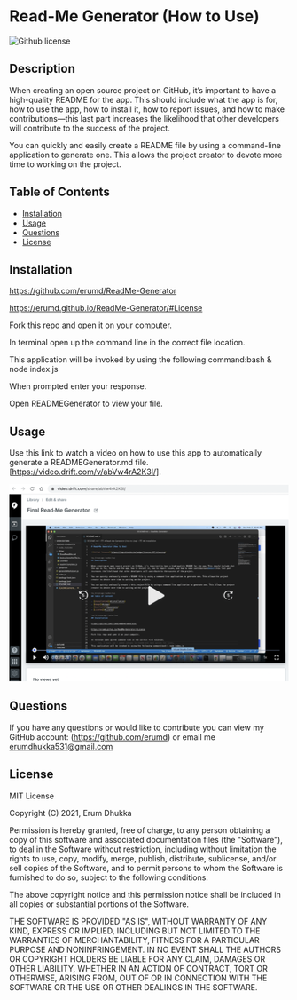 # Read-Me Generator (How to Use)

![Github license](https://img.shields.io/badge/license-MIT-blue.svg)

## Description

When creating an open source project on GitHub, it’s important to have a high-quality README for the app. This should include what the app is for, how to use the app, how to install it, how to report issues, and how to make contributions&mdash;this last part increases the likelihood that other developers will contribute to the success of the project.

You can quickly and easily create a README file by using a command-line application to generate one. This allows the project creator to devote more time to working on the project.

## Table of Contents

- [Installation](#installation)
- [Usage](#usage)
- [Questions](#questions)
- [License](#license)

## Installation

https://github.com/erumd/ReadMe-Generator

https://erumd.github.io/ReadMe-Generator/#License

Fork this repo and open it on your computer.

In terminal open up the command line in the correct file location.

This application will be invoked by using the following command:bash & node index.js

When prompted enter your response.

Open READMEGenerator to view your file.

## Usage

Use this link to watch a video on how to use this app to automatically generate a READMEGenerator.md file.
[https://video.drift.com/v/abVw4rA2K3l/].

![Screenshot](./ScreenShot.png)

## Questions

If you have any questions or would like to contribute you can view my GitHub account:
(https://github.com/erumd)
or email me erumdhukka531@gmail.com

## License

MIT License

Copyright (C) 2021, Erum Dhukka

Permission is hereby granted, free of charge, to any person obtaining a copy
of this software and associated documentation files (the "Software"), to deal
in the Software without restriction, including without limitation the rights
to use, copy, modify, merge, publish, distribute, sublicense, and/or sell
copies of the Software, and to permit persons to whom the Software is
furnished to do so, subject to the following conditions:

The above copyright notice and this permission notice shall be included in all
copies or substantial portions of the Software.

THE SOFTWARE IS PROVIDED "AS IS", WITHOUT WARRANTY OF ANY KIND, EXPRESS OR
IMPLIED, INCLUDING BUT NOT LIMITED TO THE WARRANTIES OF MERCHANTABILITY,
FITNESS FOR A PARTICULAR PURPOSE AND NONINFRINGEMENT. IN NO EVENT SHALL THE
AUTHORS OR COPYRIGHT HOLDERS BE LIABLE FOR ANY CLAIM, DAMAGES OR OTHER
LIABILITY, WHETHER IN AN ACTION OF CONTRACT, TORT OR OTHERWISE, ARISING FROM,
OUT OF OR IN CONNECTION WITH THE SOFTWARE OR THE USE OR OTHER DEALINGS IN THE
SOFTWARE.
